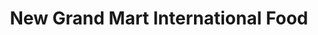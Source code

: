 ---
title: "New Grand Mart International Food"
url: /falls-church/new-grand-mart-international-food/
shop: supermarket
---